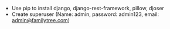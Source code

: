 - Use pip to install django, django-rest-framework, pillow, djoser
- Create superuser (Name: admin, password: admin123, email: admin@familytree.com)
